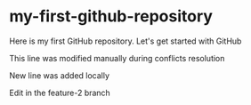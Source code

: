 # my-first-github-repository
Here is my first GitHub repository. Let's get started with GitHub

This line was modified manually during conflicts resolution

New line was added locally

Edit in the feature-2 branch
